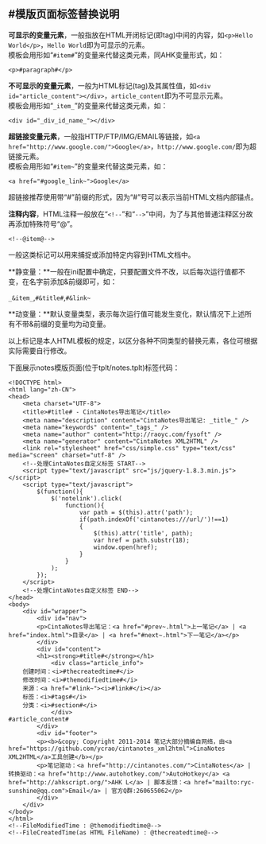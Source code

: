 #模版页面标签替换说明
----

**可显示的变量元素**，一般指放在HTML开闭标记(即tag)中间的内容，如`<p>Hello World</p>`，`Hello World`即为可显示的元素。  
模板会用形如“`#item#`”的变量来代替这类元素，同AHK变量形式，如：  

`<p>#paragraph#</p>`  


**不可显示的变量元素**，一般为HTML标记(tag)及其属性值，如`<div id="article_content"></div>`，`article_content`即为不可显示元素。  
模板会用形如“`_item_`”的变量来代替这类元素，如：  

`<div id="_div_id_name_"></div>`  

**超链接变量元素**，一般指HTTP/FTP/IMG/EMAIL等链接，如`<a href="http://www.google.com/">Google</a>`，`http://www.google.com/`即为超链接元素。  
模板会用形如“`#item~`”的变量来代替这类元素，如：  

`<a href="#google_link~">Google</a>`  

超链接推荐使用带“#”前缀的形式，因为“#”号可以表示当前HTML文档内部锚点。  

**注释内容**，HTML注释一般放在“`<!--`”和“`-->`”中间，为了与其他普通注释区分故再添加特殊符号“@”。  

`<!--@item@-->`  

一般这类标记可以用来捕捉或添加特定内容到HTML文档中。  

**静变量：**一般在ini配置中确定，只要配置文件不改，以后每次运行值都不变，在名字前添加&前缀即可，如：  

`_&item_`,`#&title#`,`#&link~`  

**动变量：**默认变量类型，表示每次运行值可能发生变化，默认情况下上述所有不带&前缀的变量均为动变量。  

以上标记是本人HTML模板的规定，以区分各种不同类型的替换元素，各位可根据实际需要自行修改。  

下面展示notes模版页面(位于tplt/notes.tplt)标签代码：

```
<!DOCTYPE html>
<html lang="zh-CN">
<head>
	<meta charset="UTF-8">
	<title>#title# - CintaNotes导出笔记</title>
	<meta name="description" content="CintaNotes导出笔记: _title_" />
	<meta name="keywords" content="_tags_" />
	<meta name="author" content="http://raoyc.com/fysoft" />
	<meta name="generator" content="CintaNotes XML2HTML" />
	<link rel="stylesheet" href="css/simple.css" type="text/css" media="screen" charset="utf-8" />
	<!--处理CintaNotes自定义标签 START-->
	<script type="text/javascript" src="js/jquery-1.8.3.min.js"></script>
	<script type="text/javascript">
		$(function(){
			$('notelink').click(
				function(){
					var path = $(this).attr('path');
					if(path.indexOf('cintanotes:///url/')!==1)
					{
						$(this).attr('title', path);
						var href = path.substr(18);
						window.open(href);
					}
				}
			);
		});
	</script>
	<!--处理CintaNotes自定义标签 END-->
</head>
<body>
	<div id="wrapper">
		<div id="nav">
		<p>CintaNotes导出笔记：<a href="#prev~.html">上一笔记</a> | <a href="index.html">目录</a> | <a href="#next~.html">下一笔记</a></p>
		</div>
		<div id="content">
		<h1><strong>#title#</strong></h1>
			<div class="article_info">
	创建时间：<i>#thecreatedtime#</i>
	修改时间：<i>#themodifiedtime#</i>
	来源：<a href="#link~"><i>#link#</i></a>
	标签：<i>#tags#</i>
	分类：<i>#section#</i>
			</div>
#article_content#
		</div>
		<div id="footer">
		<p><b>&copy; Copyright 2011-2014 笔记大部分摘编自网络，由<a href="https://github.com/ycrao/cintanotes_xml2html">CinaNotes XML2HTML</a>工具创建</b></p>
		<p>笔记驱动：<a href="http://cintanotes.com/">CintaNotes</a> | 转换驱动：<a href="http://www.autohotkey.com/">AutoHotkey</a> <a href="http://ahkscript.org/">AHK L</a> | 脚本反馈：<a href="mailto:ryc-sunshine@qq.com">Email</a> | 官方Q群:260655062</p>
		</div>
	</div>
</body>
</html>
<!--FileModifiedTime : @themodifiedtime@-->
<!--FileCreatedTime(as HTML FileName) : @thecreatedtime@-->
```

